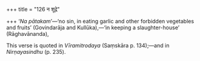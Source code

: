 +++
title = "126 न शूद्रे"

+++
‘*Na pātakam*’—‘no sin, in eating garlic and other forbidden vegetables
and fruits’ (Govindarāja and Kullūka),—‘in keeping a slaughter-house’
(Rāghavānanda),

This verse is quoted in *Vīramitrodaya* (Saṃskāra p. 134);—and in
*Nirṇayasindhu* (p. 235).


